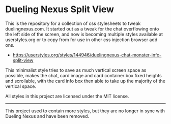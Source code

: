 # Dueling Nexus Split View

This is the repository for a collection of css stylesheets to tweak duelingnexus.com.
It started out as a tweak for the chat overflowing onto the left side of the screen, and now is becoming multiple styles available at userstyles.org or to copy from for use in other css injection browser add ons.

- https://userstyles.org/styles/144946/duelingnexus-chat-monster-info-split-view

This minimalist style tries to save as much vertical screen space as possible, makes the chat, card image and card container box fixed heights and scrollable, with the card info box then able to take up the majority of the vertical space.

All styles in this project are licensed under the MIT license.

*****

This project used to contain more styles, but they are no longer in sync with Dueling Nexus and have been removed.
